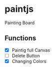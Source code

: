 # paintjs

Painting Board

## Functions

- [x] Paintig full Canvas
- [ ] Delete Button
- [x] Changing Colors

